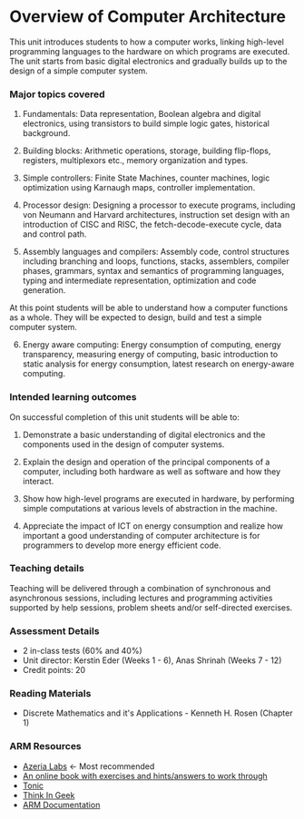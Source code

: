 # Overview of Computer Architecture
This unit introduces students to how a computer works, linking high-level programming languages to the hardware on which programs are executed. The unit starts from basic digital electronics and gradually builds up to the design of a simple computer system.

### Major topics covered

1. Fundamentals: Data representation, Boolean algebra and digital electronics, using transistors to build simple logic gates, historical background.

2. Building blocks: Arithmetic operations, storage, building flip-flops, registers, multiplexors etc., memory organization and types.

3. Simple controllers: Finite State Machines, counter machines, logic optimization using Karnaugh maps, controller implementation.

4. Processor design: Designing a processor to execute programs, including von Neumann and Harvard architectures, instruction set design with an introduction of CISC and RISC, the fetch-decode-execute cycle, data and control path.

5. Assembly languages and compilers: Assembly code, control structures including branching and loops, functions, stacks, assemblers, compiler phases, grammars, syntax and semantics of programming languages, typing and intermediate representation, optimization and code generation.

At this point students will be able to understand how a computer functions as a whole. They will be expected to design, build and test a simple computer system.

6. Energy aware computing: Energy consumption of computing, energy transparency, measuring energy of computing, basic introduction to static analysis for energy consumption, latest research on energy-aware computing.

### Intended learning outcomes  
On successful completion of this unit students will be able to:

1. Demonstrate a basic understanding of digital electronics and the components used in the design of computer systems.

2. Explain the design and operation of the principal components of a computer, including both hardware as well as software and how they interact.

3. Show how high-level programs are executed in hardware, by performing simple computations at various levels of abstraction in the machine.

4. Appreciate the impact of ICT on energy consumption and realize how important a good understanding of computer architecture is for programmers to develop more energy efficient code.

### Teaching details  
Teaching will be delivered through a combination of synchronous and asynchronous sessions, including lectures and programming activities supported by help sessions, problem sheets and/or self-directed exercises.

### Assessment Details  
- 2 in-class tests (60% and 40%)
- Unit director: Kerstin Eder (Weeks 1 - 6), Anas Shrinah (Weeks 7 - 12)
- Credit points: 20

### Reading Materials
- Discrete Mathematics and it's Applications - Kenneth H. Rosen (Chapter 1)

### ARM Resources
- [Azeria Labs](https://azeria-labs.com/writing-arm-assembly-part-1/) <- Most recommended
- [An online book with exercises and hints/answers to work through](https://bob.cs.sonoma.edu/IntroCompOrg-RPi/intro-co-rpi.html)
- [Tonic](https://www.coranac.com/tonc/text/asm.htm)
- [Think In Geek](https://thinkingeek.com/arm-assembler-raspberry-pi/)
- [ARM Documentation](https://developer.arm.com/documentation/dui0068/b)
